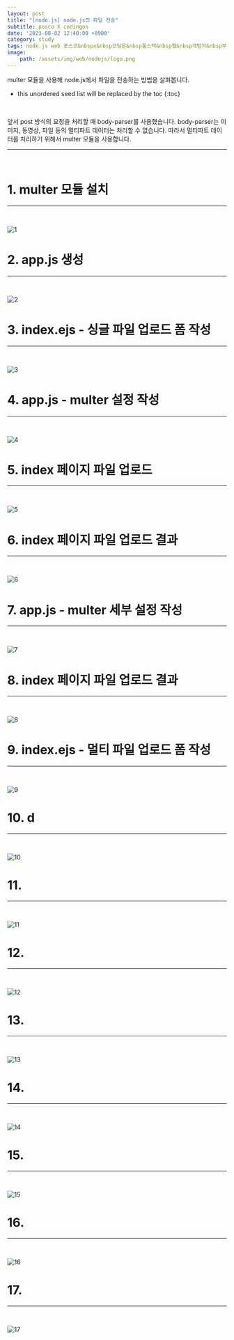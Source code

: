 ```yaml
---
layout: post
title: "[node.js] node.js의 파일 전송"
subtitle: posco X codingon
date: '2023-08-02 12:40:00 +0900'
category: study
tags: node.js web 포스코&nbspx&nbsp코딩온&nbsp풀스택&nbsp웹&nbsp개발자&nbsp부트캠프&nbsp8기
image:
    path: /assets/img/web/nodejs/logo.png
---
```


multer 모듈을 사용해 node.js에서 파일을 전송하는 방법을 살펴봅니다.<br>

<!--more-->

* this unordered seed list will be replaced by the toc
{:toc}
<br>

앞서 post 방식의 요청을 처리할 때 body-parser를 사용했습니다. body-parser는 이미지, 동영상, 파일 등의 멀티파트 데이터는 처리할 수 없습니다. 따라서 멀티파트 데이터를 처리하기 위해서 multer 모듈을 사용합니다.<br>

---
<br>

# 1. multer 모듈 설치
---
<br>

![1](/assets/img/web/nodejs/2023-08-02_node.js의_파일_전송/1.png)
<br>



# 2. app.js 생성
---
<br>

![2](/assets/img/web/nodejs/2023-08-02_node.js의_파일_전송/2.png)
<br>




# 3. index.ejs - 싱글 파일 업로드 폼 작성
---
<br>

![3](/assets/img/web/nodejs/2023-08-02_node.js의_파일_전송/3.png)
<br>



# 4. app.js - multer 설정 작성
---
<br>

![4](/assets/img/web/nodejs/2023-08-02_node.js의_파일_전송/4.png)
<br>




# 5. index 페이지 파일 업로드
---
<br>

![5](/assets/img/web/nodejs/2023-08-02_node.js의_파일_전송/5.png)
<br>



# 6. index 페이지 파일 업로드 결과
---
<br>

![6](/assets/img/web/nodejs/2023-08-02_node.js의_파일_전송/6.png)
<br>



# 7. app.js - multer 세부 설정 작성
---
<br>

![7](/assets/img/web/nodejs/2023-08-02_node.js의_파일_전송/7.png)
<br>



# 8. index 페이지 파일 업로드 결과
---
<br>

![8](/assets/img/web/nodejs/2023-08-02_node.js의_파일_전송/8.png)
<br>




# 9. index.ejs - 멀티 파일 업로드 폼 작성
---
<br>

![9](/assets/img/web/nodejs/2023-08-02_node.js의_파일_전송/9.png)
<br>



# 10. d
---
<br>

![10](/assets/img/web/nodejs/2023-08-02_node.js의_파일_전송/10.png)
<br>



# 11. 
---
<br>

![11](/assets/img/web/nodejs/2023-08-02_node.js의_파일_전송/11.png)
<br>



# 12. 
---
<br>

![12](/assets/img/web/nodejs/2023-08-02_node.js의_파일_전송/12.png)
<br>



# 13. 
---
<br>

![13](/assets/img/web/nodejs/2023-08-02_node.js의_파일_전송/13.png)
<br>



# 14. 
---
<br>

![14](/assets/img/web/nodejs/2023-08-02_node.js의_파일_전송/14.png)
<br>



# 15. 
---
<br>

![15](/assets/img/web/nodejs/2023-08-02_node.js의_파일_전송/15.png)
<br>



# 16. 
---
<br>

![16](/assets/img/web/nodejs/2023-08-02_node.js의_파일_전송/16.png)
<br>



# 17. 
---
<br>

![17](/assets/img/web/nodejs/2023-08-02_node.js의_파일_전송/17.png)
<br>



